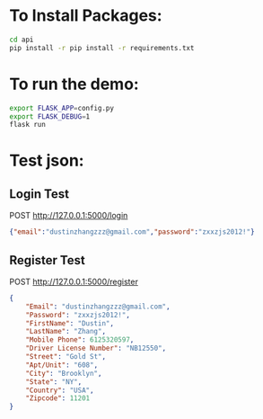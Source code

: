 # To Install Packages:
```bash
cd api
pip install -r pip install -r requirements.txt
```
# To run the demo:
```bash
export FLASK_APP=config.py
export FLASK_DEBUG=1
flask run
```
# Test json:
## Login Test
POST http://127.0.0.1:5000/login
```json
{"email":"dustinzhangzzz@gmail.com","password":"zxxzjs2012!"}
```
## Register Test
POST http://127.0.0.1:5000/register
```json
{
    "Email": "dustinzhangzzz@gmail.com",
    "Password": "zxxzjs2012!",
    "FirstName": "Dustin",
    "LastName": "Zhang",
    "Mobile Phone": 6125320597,
    "Driver License Number": "NB12550",
    "Street": "Gold St",
    "Apt/Unit": "608",
    "City": "Brooklyn",
    "State": "NY",
    "Country": "USA",
    "Zipcode": 11201
}
```
